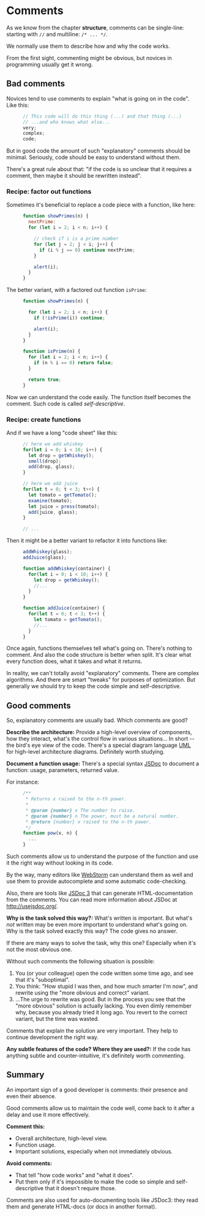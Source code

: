 # Comments

As we know from the chapter **structure**, comments can be single-line: starting with `//` and multiline: `/* ... */`.

We normally use them to describe how and why the code works.

From the first sight, commenting might be obvious, but novices in programming usually get it wrong.

## Bad comments

Novices tend to use comments to explain "what is going on in the code". Like this:

```js
      // This code will do this thing (...) and that thing (...)
      // ...and who knows what else...
      very;
      complex;
      code;
```

But in good code the amount of such "explanatory" comments should be minimal. Seriously, code should be easy to understand without them.

There's a great rule about that: "if the code is so unclear that it requires a comment, then maybe it should be rewritten instead".

### Recipe: factor out functions

Sometimes it's beneficial to replace a code piece with a function, like here:

```js
      function showPrimes(n) {
        nextPrime:
        for (let i = 2; i < n; i++) {

          // check if i is a prime number
          for (let j = 2; j < i; j++) {
            if (i % j == 0) continue nextPrime;
          }

          alert(i);
        }
      }
```

The better variant, with a factored out function `isPrime`:


```js
      function showPrimes(n) {

        for (let i = 2; i < n; i++) {
          if (!isPrime(i)) continue;

          alert(i);  
        }
      }

      function isPrime(n) {
        for (let i = 2; i < n; i++) {
          if (n % i == 0) return false;
        }

        return true;
      }
```

Now we can understand the code easily. The function itself becomes the comment. Such code is called *self-descriptive*.

### Recipe: create functions

And if we have a long "code sheet" like this:

```js
      // here we add whiskey
      for(let i = 0; i < 10; i++) {
        let drop = getWhiskey();
        smell(drop);
        add(drop, glass);
      }

      // here we add juice
      for(let t = 0; t < 3; t++) {
        let tomato = getTomato();
        examine(tomato);
        let juice = press(tomato);
        add(juice, glass);
      }

      // ...
```

Then it might be a better variant to refactor it into functions like:

```js
      addWhiskey(glass);
      addJuice(glass);

      function addWhiskey(container) {
        for(let i = 0; i < 10; i++) {
          let drop = getWhiskey();
          //...
        }
      }

      function addJuice(container) {
        for(let t = 0; t < 3; t++) {
          let tomato = getTomato();
          //...
        }
      }
```

Once again, functions themselves tell what's going on. There's nothing to comment. And also the code structure is better when split. It's clear what every function does, what it takes and what it returns.

In reality, we can't totally avoid "explanatory" comments. There are complex algorithms. And there are smart "tweaks" for purposes of optimization. But generally we should try to keep the code simple and self-descriptive.

## Good comments

So, explanatory comments are usually bad. Which comments are good?

**Describe the architecture:** Provide a high-level overview of components, how they interact, what's the control flow in various situations... In short -- the bird's eye view of the code. There's a special diagram language [UML](http://wikipedia.org/wiki/Unified_Modeling_Language) for high-level architecture diagrams. Definitely worth studying.

**Document a function usage:** There's a special syntax [JSDoc](http://en.wikipedia.org/wiki/JSDoc) to document a function: usage, parameters, returned value.

For instance:

```js
      /**
       * Returns x raised to the n-th power.
       *
       * @param {number} x The number to raise.
       * @param {number} n The power, must be a natural number.
       * @return {number} x raised to the n-th power.
       */
      function pow(x, n) {
        ...
      }
```

Such comments allow us to understand the purpose of the function and use it the right way without looking in its code.

By the way, many editors like [WebStorm](https://www.jetbrains.com/webstorm/) can understand them as well and use them to provide autocomplete and some automatic code-checking.

Also, there are tools like [JSDoc 3](https://github.com/jsdoc3/jsdoc) that can generate HTML-documentation from the comments. You can read more information about JSDoc at <http://usejsdoc.org/>.

**Why is the task solved this way?:** What's written is important. But what's *not* written may be even more important to understand what's going on. Why is the task solved exactly this way? The code gives no answer.

If there are many ways to solve the task, why this one? Especially when it's not the most obvious one.

Without such comments the following situation is possible:

1. You (or your colleague) open the code written some time ago, and see that it's "suboptimal".
2. You think: "How stupid I was then, and how much smarter I'm now", and rewrite using the "more obvious and correct" variant.
3. ...The urge to rewrite was good. But in the process you see that the "more obvious" solution is actually lacking. You even dimly remember why, because you already tried it long ago. You revert to the correct variant, but the time was wasted.

Comments that explain the solution are very important. They help to continue development the right way.

**Any subtle features of the code? Where they are used?:** If the code has anything subtle and counter-intuitive, it's definitely worth commenting.

## Summary

An important sign of a good developer is comments: their presence and even their absence.

Good comments allow us to maintain the code well, come back to it after a delay and use it more effectively.

**Comment this:**

- Overall architecture, high-level view.
- Function usage.
- Important solutions, especially when not immediately obvious.

**Avoid comments:**

- That tell "how code works" and "what it does".
- Put them only if it's impossible to make the code so simple and self-descriptive that it doesn't require those.

Comments are also used for auto-documenting tools like JSDoc3: they read them and generate HTML-docs (or docs in another format).

